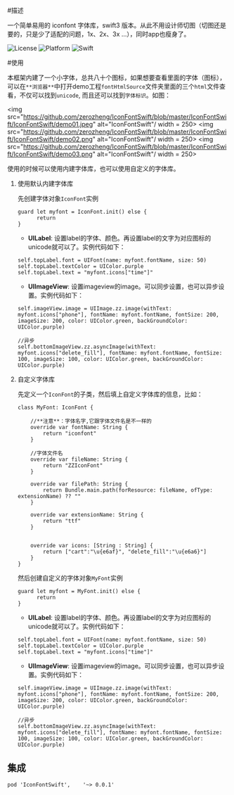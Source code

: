 #描述

一个简单易用的 iconfont 字体库，swift3 版本。从此不用设计师切图（切图还是要的，只是少了适配的问题，1x、2x、3x ...），同时app也瘦身了。

![License](https://img.shields.io/cocoapods/l/ImagePicker.svg?style=flat)
![Platform](https://img.shields.io/cocoapods/p/ImagePicker.svg?style=flat)
![Swift](https://img.shields.io/badge/%20in-swift%203.0-orange.svg)

#使用

本框架内建了一个小字体，总共八十个图标，如果想要查看里面的字体（图标），可以在`**浏览器**`中打开demo工程`fontHtmlSource`文件夹里面的三个`html`文件查看，不仅可以找到`unicode`, 而且还可以找到`字体标识`。如图：

<img src="https://github.com/zerozheng/IconFontSwift/blob/master/IconFontSwift/IconFontSwift/demo01.jpeg" alt="IconFontSwift"/ width = 250>
<img src="https://github.com/zerozheng/IconFontSwift/blob/master/IconFontSwift/IconFontSwift/demo02.png" alt="IconFontSwift"/ width = 250>
<img src="https://github.com/zerozheng/IconFontSwift/blob/master/IconFontSwift/IconFontSwift/demo03.png" alt="IconFontSwift"/ width = 250>


使用的时候可以使用内建字体库，也可以使用自定义的字体库。

1. 使用默认内建字体库
	
	先创建字体对象`IconFont`实例
	
	```
	guard let myfont = IconFont.init() else {
		  return
	}
	```
	
	* **UILabel**: 设置label的字体、颜色。再设置label的文字为对应图标的unicode就可以了。实例代码如下：
	
	```
	self.topLabel.font = UIFont(name: myfont.fontName, size: 50)
	self.topLabel.textColor = UIColor.purple
	self.topLabel.text = "myfont.icons["time"]"
	```
	
	* **UIImageView**: 设置imageview的image。可以同步设置，也可以异步设置。实例代码如下：
	
	
	```
	self.imageView.image = UIImage.zz.image(withText: myfont.icons["phone"], fontName: myfont.fontName, fontSize: 200, imageSize: 200, color: UIColor.green, backGroundColor: UIColor.purple)
	        
	//异步
	self.bottomImageView.zz.asyncImage(withText: myfont.icons["delete_fill"], fontName: myfont.fontName, fontSize: 100, imageSize: 100, color: UIColor.green, backGroundColor: UIColor.purple)
	```
	

2. 自定义字体库
	
	先定义一个`IconFont`的子类，然后填上自定义字体库的信息，比如：
	
	```
	class MyFont: IconFont {
	    
	    //**注意**：字体名字,它跟字体文件名是不一样的
	    override var fontName: String {
	        return "iconfont"
	    }
	    
	    //字体文件名
	    override var fileName: String {
	        return "ZZIconFont"
	    }
	    
	    override var filePath: String {
	        return Bundle.main.path(forResource: fileName, ofType: extensionName) ?? ""
	    }
	    
	    override var extensionName: String {
	        return "ttf"
	    }
	    
	    
	    override var icons: [String : String] {
	        return ["cart":"\u{e6af}", "delete_fill":"\u{e6a6}"]
	    }
	}
	```
	
	然后创建自定义的字体对象`MyFont`实例
	
	```
	guard let myfont = MyFont.init() else {
		  return
	}
	```
	
	* **UILabel**: 设置label的字体、颜色。再设置label的文字为对应图标的unicode就可以了。实例代码如下：
	
	```
	self.topLabel.font = UIFont(name: myfont.fontName, size: 50)
	self.topLabel.textColor = UIColor.purple
	self.topLabel.text = "myfont.icons["time"]"
	```
	
	* **UIImageView**: 设置imageview的image。可以同步设置，也可以异步设置。实例代码如下：
	
	```
	self.imageView.image = UIImage.zz.image(withText: myfont.icons["phone"], fontName: myfont.fontName, fontSize: 200, imageSize: 200, color: UIColor.green, backGroundColor: UIColor.purple)
	        
	//异步
	self.bottomImageView.zz.asyncImage(withText: myfont.icons["delete_fill"], fontName: myfont.fontName, fontSize: 100, imageSize: 100, color: UIColor.green, backGroundColor: UIColor.purple)
	```


## 集成
```
pod 'IconFontSwift',    '~> 0.0.1'
```


